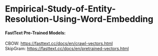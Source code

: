 # Empirical-Study-of-Entity-Resolution-Using-Word-Embedding


#### FastText Pre-Trained Models:
CBOW: https://fasttext.cc/docs/en/crawl-vectors.html  
SkipGram: https://fasttext.cc/docs/en/pretrained-vectors.html  
